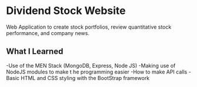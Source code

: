 # Dividend Stock Website
Web Application to create stock portfolios, review quantitative stock performance, and company news.

## What I Learned

-Use of the MEN Stack (MongoDB, Express, Node JS)
-Making use of NodeJS modules to make t he programming easier
-How to make API calls
-Basic HTML and CSS styling with the BootStrap framework

